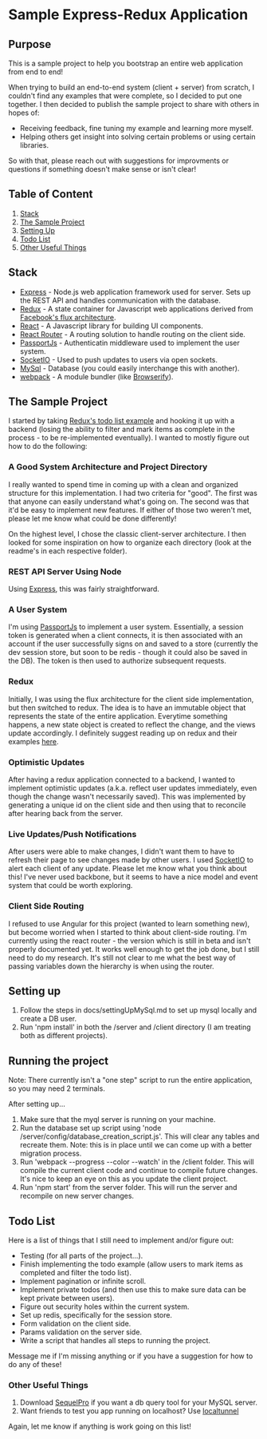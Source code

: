 # Sample Express-Redux Application

## Purpose

This is a sample project to help you bootstrap an entire web application from end to end! 

When trying to build an end-to-end system (client + server) from scratch, I couldn't find any examples that were complete, so I decided to put one together. I then decided to publish the sample project to share with others in hopes of:

* Receiving feedback, fine tuning my example and learning more myself.
* Helping others get insight into solving certain problems or using certain libraries.

So with that, please reach out with suggestions for improvments or questions if something doesn't make sense or isn't clear!

## Table of Content

1. [Stack](https://github.com/aybmab/express-redux-sample#stack)
2. [The Sample Project](https://github.com/aybmab/express-redux-sample#the-sample-project)
3. [Setting Up](https://github.com/aybmab/express-redux-sample#setting-up)
4. [Todo List](https://github.com/aybmab/express-redux-sample#todo-list)
4. [Other Useful Things](https://github.com/aybmab/express-redux-sample#other-useful-things)

## Stack

* [Express](http://expressjs.com/) - Node.js web application framework used for server. Sets up the REST API and handles communication with the database.
* [Redux](http://rackt.github.io/redux/) - A state container for Javascript web applications derived from [Facebook's flux architecture](https://facebook.github.io/flux/docs/overview.html).
* [React](http://facebook.github.io/react/) - A Javascript library for building UI components.
* [React Router](http://rackt.github.io/react-router/) - A routing solution to handle routing on the client side. 
* [PassportJs](http://passportjs.org/) - Authenticatin middleware used to implement the user system. 
* [SocketIO](http://socket.io/) - Used to push updates to users via open sockets.
* [MySql](https://www.mysql.com/) - Database (you could easily interchange this with another).
* [webpack](https://webpack.github.io/) - A module bundler (like [Browserify](http://browserify.org/)).

## The Sample Project

I started by taking [Redux's todo list example](http://rackt.github.io/redux/docs/basics/ExampleTodoList.html) and hooking it up with a backend (losing the ability to filter and mark items as complete in the process - to be re-implemented eventually). I wanted to mostly figure out how to do the following:

### A Good System Architecture and Project Directory

I really wanted to spend time in coming up with a clean and organized structure for this implementation. I had two criteria for "good". The first was that anyone can easily understand what's going on. The second was that it'd be easy to implement new features. If either of those two weren't met, please let me know what could be done differently!

On the highest level, I chose the classic client-server architecture. I then looked for some inspiration on how to organize each directory (look at the readme's in each respective folder).


### REST API Server Using Node

Using [Express](http://expressjs.com/), this was fairly straightforward.

### A User System

I'm using [PassportJs](http://passportjs.org/) to implement a user system. Essentially, a session token is generated when a client connects, it is then associated with an account if the user successfully signs on and saved to a store (currently the dev session store, but soon to be redis - though it could also be saved in the DB). The token is then used to authorize subsequent requests.

### Redux

Initially, I was using the flux architecture for the client side implementation, but then switched to redux. The idea is to have an immutable object that represents the state of the entire application. Everytime something happens, a new state object is created to reflect the change, and the views update accordingly. I definitely suggest reading up on redux and their examples [here](http://rackt.github.io/redux/).

### Optimistic Updates

After having a redux application connected to a backend, I wanted to implement optimistic updates (a.k.a. reflect user updates immediately, even though the change wasn't necessarily saved). This was implemented by generating a unique id on the client side and then using that to reconcile after hearing back from the server.

### Live Updates/Push Notifications

After users were able to make changes, I didn't want them to have to refresh their page to see changes made by other users. I used [SocketIO](http://socket.io/) to alert each client of any update. Please let me know what you think about this! I've never used backbone, but it seems to have a nice model and event system that could be worth exploring.

### Client Side Routing

I refused to use Angular for this project (wanted to learn something new), but become worried when I started to think about client-side routing. I'm currently using the react router - the version which is still in beta and isn't properly documented yet. It works well enough to get the job done, but I still need to do my research. It's still not clear to me what the best way of passing variables down the hierarchy is when using the router.

## Setting up

1. Follow the steps in docs/settingUpMySql.md to set up mysql locally and create a DB user.
2. Run 'npm install' in both the /server and /client directory (I am treating both as different projects).

## Running the project

Note: There currently isn't a "one step" script to run the entire application, so you may need 2 terminals.

After setting up...

1. Make sure that the myql server is running on your machine.
2. Run the database set up script using 'node /server/config/database_creation_script.js'. This will clear any tables and recreate them. Note: this is in place until we can come up with a better migration process. 
3. Run 'webpack --progress --color --watch' in the /client folder. This will compile the current client code and continue to compile future changes. It's nice to keep an eye on this as you update the client project.
4. Run 'npm start' from the server folder. This will run the server and recompile on new server changes.

## Todo List

Here is a list of things that I still need to implement and/or figure out:

* Testing (for all parts of the project...).
* Finish implementing the todo example (allow users to mark items as completed and filter the todo list).
* Implement pagination or infinite scroll.
* Implement private todos (and then use this to make sure data can be kept private between users).
* Figure out security holes within the current system.
* Set up redis, specifically for the session store.
* Form validation on the client side.
* Params validation on the server side.
* Write a script that handles all steps to running the project.

Message me if I'm missing anything or if you have a suggestion for how to do any of these!

### Other Useful Things

1. Download [SequelPro](http://www.sequelpro.com/) if you want a db query tool for your MySQL server.
2. Want friends to test you app running on localhost? Use [localtunnel](http://localtunnel.me/)

Again, let me know if anything is work going on this list!

